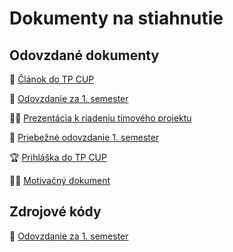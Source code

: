 ---
---

# Dokumenty na stiahnutie

## Odovzdané dokumenty

📖 [Článok do TP CUP](/assets/TP_Cup_clanok.pdf)

🍺 [Odovzdanie za 1. semester](/assets/Timovy_projekt.pdf)

🧑‍🏫 [Prezentácia k riadeniu tímového projektu](/assets/Riadenie_TP.pdf)

📄 [Priebežné odovzdanie 1. semester](/assets/Timovy_projekt_milestone1.pdf)

🏆 [Prihláška do TP CUP](/assets/TP_Cup_prihlaska.pdf)

🧑‍🎓 [Motivačný dokument](/assets/Motivacny_dokument.pdf)

## Zdrojové kódy

💾 [Odovzdanie za 1. semester](/assets/zdrojove-kody.zip)

